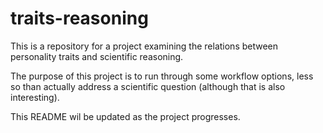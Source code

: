 # traits-reasoning

This is a repository for a project examining the relations between personality traits and scientific reasoning. 

The purpose of this project is to run through some workflow options, less so than actually address a scientific question (although that is also interesting).

This README wil be updated as the project progresses. 